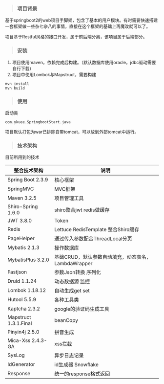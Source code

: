 > ### 项目背景

基于springboot2的web项目手脚架，包含了基本的用户模块。有时需要快速搭建一套框架做一些杂七杂八的事情，直接在这个框架的基础上再魔改就可以了。

项目基于Restful风格的接口开发，属于前后端分离，该项目属于后端部分。

>### 安装

1. 项目使用maven，依赖完成后构建。（默认数据库使用oracle，jdbc驱动需要自行下载）
2. 项目中使用Lombok与Mapstruct，需要构建
```
mvn install
mvn build
```

>### 使用

启动类
```
com.ykuee.SpringbootStart.java
```
项目默认打包为war已排除自带tomcat，可以放到外部tomcat中运行。

>### 技术架构

目前所用到的技术

| 整合技术架构          | 说明                                                |
| --------------------- | --------------------------------------------------- |
| Spring Boot 2.3.9     | 核心框架                                            |
| SpringMVC             | MVC框架                                             |
| Maven 3.2.5           | 项目管理工具                                        |
| Shiro-Spring 1.6.0    | shiro整合jwt redis做缓存                            |
| JWT 3.8.0             | Token                                               |
| Redis                 | Lettuce RedisTemplate 整合Shiro缓存                 |
| PageHelper            | 通过传入参数配合ThreadLocal分页                     |
| Mybatis 2.1.3         | 操作数据库                                          |
| MybatisPlus 3.2.0     | 基础CRUD，默认参数自动填充，动态表名，LambdaWrapper |
| Fastjson              | 参数Json转换 序列化                                 |
| Druid 1.1.24          | 动态数据源 监控                                     |
| Lombok 1.18.12        | 自动生成get set                                     |
| Hutool 5.5.9          | 各种工具类                                          |
| Kaptcha 2.3.2         | google的验证码生成工具                              |
| Mapstruct 1.3.1.Final | beanCopy                                            |
| Pinyin4j 2.5.0        | 拼音生成                                            |
| Mica-Xss 2.4.3-GA     | xss拦截                                             |
| SysLog                | 异步日志记录                                        |
| IdGenerator           | id生成器 Snowflake                                  |
| Response              | 统一的response格式返回                              |

